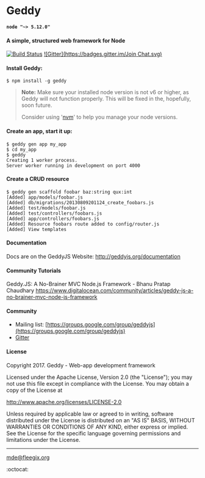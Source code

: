 # Geddy
**`node "~> 5.12.0"`**
#### A simple, structured web framework for Node

[![Build Status](https://travis-ci.org/geddy/geddy.png?branch=master)](https://travis-ci.org/geddy/geddy) [![Gitter](https://badges.gitter.im/Join Chat.svg)](https://gitter.im/geddy/geddy)

#### Install Geddy:

```
$ npm install -g geddy
```

> **Note:**
> Make sure your installed node version is not v6 or higher, as Geddy will not function properly. This will be fixed in the, hopefully, soon future.
>
> Consider using '[nvm](https://github.com/creationix/nvm)' to help you manage your node versions.

#### Create an app, start it up:

```
$ geddy gen app my_app
$ cd my_app
$ geddy
Creating 1 worker process.
Server worker running in development on port 4000
```

#### Create a CRUD resource

```
$ geddy gen scaffold foobar baz:string qux:int
[Added] app/models/foobar.js
[Added] db/migrations/20130809201124_create_foobars.js
[Added] test/models/foobar.js
[Added] test/controllers/foobars.js
[Added] app/controllers/foobars.js
[Added] Resource foobars route added to config/router.js
[Added] View templates
```

#### Documentation

Docs are on the GeddyJS Website: http://geddyjs.org/documentation

#### Community Tutorials

Geddy.JS: A No-Brainer MVC Node.js Framework - Bhanu Pratap Chaudhary
https://www.digitalocean.com/community/articles/geddy-js-a-no-brainer-mvc-node-js-framework

#### Community

* Mailing list: [https://groups.google.com/group/geddyjs](https://groups.google.com/group/geddyjs)
* [Gitter](https://gitter.im/geddy/geddy)

#### License

Copyright 2017. Geddy - Web-app development framework

Licensed under the Apache License, Version 2.0 (the "License");
you may not use this file except in compliance with the License.
You may obtain a copy of the License at

http://www.apache.org/licenses/LICENSE-2.0

Unless required by applicable law or agreed to in writing, software
distributed under the License is distributed on an "AS IS" BASIS,
WITHOUT WARRANTIES OR CONDITIONS OF ANY KIND, either express or implied.
See the License for the specific language governing permissions and
limitations under the License.

- - -

mde@fleegix.org

:octocat:
